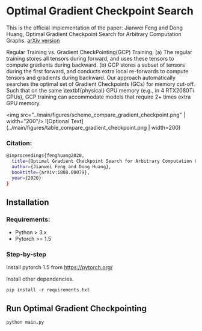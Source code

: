 # Optimal Gradient Checkpoint Search
This is the official implementation of the paper: Jianwei Feng and Dong Huang, Optimal Gradient Checkpoint Search for Arbitrary Computation Graphs. [arXiv version](https://arxiv.org/abs/1808.00079)

Regular Training vs. Gradient CheckPointing(GCP) Training. (a) The regular training stores all tensors during forward, and uses these tensors to compute gradients during backward. (b) GCP stores a subset of tensors during the first forward, and conducts extra local re-forwards to compute tensors and gradients during backward. Our approach automatically searches the optimal set of Gradient Checkpoints (GCs) for memory cut-off. Such that on the same \textbf{physical} GPU memory (e.g., in 4 RTX2080Ti GPUs), GCP training can accommodate models that require 2+ times extra GPU memory. 

<img src="../main/figures/scheme_compare_gradient_checkpoint.png"  | width="200"/>
![Optional Text](../main/figures/table_compare_gradient_checkpoint.png | width=200)

### Citation: 

```bash
@inproceedings{fenghuang2020,
  title={Optimal Gradient Checkpoint Search for Arbitrary Computation Graphs},
  author={Jianwei Feng and Dong Huang},
  booktitle={arXiv:1808.00079},
  year={2020}
}
```

## Installation

### Requirements:

- Python > 3.x
- Pytorch >= 1.5

### Step-by-step

Install pytorch 1.5 from https://pytorch.org/

Install other dependencies.
```
pip install -r requirements.txt
```

## Run Optimal Gradient Checkpointing
```
python main.py
```
